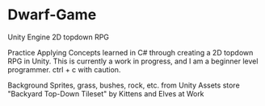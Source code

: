 # Dwarf-Game
Unity Engine 2D topdown RPG

Practice Applying Concepts learned in C# through creating a 2D topdown RPG in Unity.
This is currently a work in progress, and I am a beginner level programmer. ctrl + c with caution.

Background Sprites, grass, bushes, rock, etc. from Unity Assets store "Backyard Top-Down Tileset" by Kittens and Elves at Work
